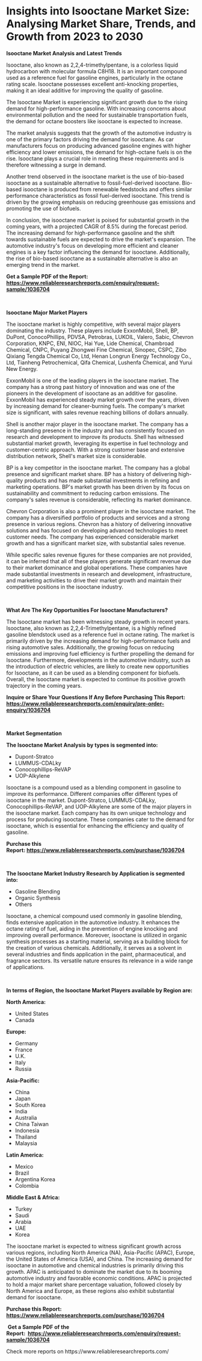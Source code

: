 <p><h1>Insights into Isooctane Market Size: Analysing Market Share, Trends, and Growth from 2023 to 2030</h1></p><p><strong>Isooctane Market Analysis and Latest Trends</strong></p>
<p><p>Isooctane, also known as 2,2,4-trimethylpentane, is a colorless liquid hydrocarbon with molecular formula C8H18. It is an important compound used as a reference fuel for gasoline engines, particularly in the octane rating scale. Isooctane possesses excellent anti-knocking properties, making it an ideal additive for improving the quality of gasoline.</p><p>The Isooctane Market is experiencing significant growth due to the rising demand for high-performance gasoline. With increasing concerns about environmental pollution and the need for sustainable transportation fuels, the demand for octane boosters like isooctane is expected to increase.</p><p>The market analysis suggests that the growth of the automotive industry is one of the primary factors driving the demand for isooctane. As car manufacturers focus on producing advanced gasoline engines with higher efficiency and lower emissions, the demand for high-octane fuels is on the rise. Isooctane plays a crucial role in meeting these requirements and is therefore witnessing a surge in demand.</p><p>Another trend observed in the isooctane market is the use of bio-based isooctane as a sustainable alternative to fossil-fuel-derived isooctane. Bio-based isooctane is produced from renewable feedstocks and offers similar performance characteristics as fossil fuel-derived isooctane. This trend is driven by the growing emphasis on reducing greenhouse gas emissions and promoting the use of biofuels.</p><p>In conclusion, the isooctane market is poised for substantial growth in the coming years, with a projected CAGR of 8.5% during the forecast period. The increasing demand for high-performance gasoline and the shift towards sustainable fuels are expected to drive the market's expansion. The automotive industry's focus on developing more efficient and cleaner engines is a key factor influencing the demand for isooctane. Additionally, the rise of bio-based isooctane as a sustainable alternative is also an emerging trend in the market.</p></p>
<p><strong>Get a Sample PDF of the Report:&nbsp; <a href="https://www.reliableresearchreports.com/enquiry/request-sample/1036704">https://www.reliableresearchreports.com/enquiry/request-sample/1036704</a></strong></p>
<p>&nbsp;</p>
<p><strong>Isooctane Major Market Players</strong></p>
<p><p>The isooctane market is highly competitive, with several major players dominating the industry. These players include ExxonMobil, Shell, BP, DuPont, ConocoPhillips, PDVSA, Petrobras, LUKOIL, Valero, Sabic, Chevron Corporation, KNPC, ENI, NIOC, Hai Yue, Lide Chemical, Chambroad Chemical, CNPC, Puyang Zhongwei Fine Chemical, Sinopec, CSPC, Zibo Qixiang Tengda Chemical Co, Ltd, Henan Longrun Energy Technology Co., Ltd, Tianheng Petrochemical, Qifa Chemical, Lushenfa Chemical, and Yurui New Energy.</p><p>ExxonMobil is one of the leading players in the isooctane market. The company has a strong past history of innovation and was one of the pioneers in the development of isooctane as an additive for gasoline. ExxonMobil has experienced steady market growth over the years, driven by increasing demand for cleaner-burning fuels. The company's market size is significant, with sales revenue reaching billions of dollars annually.</p><p>Shell is another major player in the isooctane market. The company has a long-standing presence in the industry and has consistently focused on research and development to improve its products. Shell has witnessed substantial market growth, leveraging its expertise in fuel technology and customer-centric approach. With a strong customer base and extensive distribution network, Shell's market size is considerable.</p><p>BP is a key competitor in the isooctane market. The company has a global presence and significant market share. BP has a history of delivering high-quality products and has made substantial investments in refining and marketing operations. BP's market growth has been driven by its focus on sustainability and commitment to reducing carbon emissions. The company's sales revenue is considerable, reflecting its market dominance.</p><p>Chevron Corporation is also a prominent player in the isooctane market. The company has a diversified portfolio of products and services and a strong presence in various regions. Chevron has a history of delivering innovative solutions and has focused on developing advanced technologies to meet customer needs. The company has experienced considerable market growth and has a significant market size, with substantial sales revenue.</p><p>While specific sales revenue figures for these companies are not provided, it can be inferred that all of these players generate significant revenue due to their market dominance and global operations. These companies have made substantial investments in research and development, infrastructure, and marketing activities to drive their market growth and maintain their competitive positions in the isooctane industry.</p></p>
<p>&nbsp;</p>
<p><strong>What Are The Key Opportunities For Isooctane Manufacturers?</strong></p>
<p><p>The Isooctane market has been witnessing steady growth in recent years. Isooctane, also known as 2,2,4-Trimethylpentane, is a highly refined gasoline blendstock used as a reference fuel in octane rating. The market is primarily driven by the increasing demand for high-performance fuels and rising automotive sales. Additionally, the growing focus on reducing emissions and improving fuel efficiency is further propelling the demand for Isooctane. Furthermore, developments in the automotive industry, such as the introduction of electric vehicles, are likely to create new opportunities for Isooctane, as it can be used as a blending component for biofuels. Overall, the Isooctane market is expected to continue its positive growth trajectory in the coming years.</p></p>
<p><strong>Inquire or Share Your Questions If Any Before Purchasing This Report: <a href="https://www.reliableresearchreports.com/enquiry/pre-order-enquiry/1036704">https://www.reliableresearchreports.com/enquiry/pre-order-enquiry/1036704</a></strong></p>
<p>&nbsp;</p>
<p><strong>Market Segmentation</strong></p>
<p><strong>The Isooctane Market Analysis by types is segmented into:</strong></p>
<p><ul><li>Dupont-Stratco</li><li>LUMMUS-CDALky</li><li>Conocophillips-ReVAP</li><li>UOP-Alkylene</li></ul></p>
<p><p>Isooctane is a compound used as a blending component in gasoline to improve its performance. Different companies offer different types of isooctane in the market. Dupont-Stratco, LUMMUS-CDALky, Conocophillips-ReVAP, and UOP-Alkylene are some of the major players in the isooctane market. Each company has its own unique technology and process for producing isooctane. These companies cater to the demand for isooctane, which is essential for enhancing the efficiency and quality of gasoline.</p></p>
<p><strong>Purchase this Report:&nbsp;<a href="https://www.reliableresearchreports.com/purchase/1036704">https://www.reliableresearchreports.com/purchase/1036704</a></strong></p>
<p>&nbsp;</p>
<p><strong>The Isooctane Market Industry Research by Application is segmented into:</strong></p>
<p><ul><li>Gasoline Blending</li><li>Organic Synthesis</li><li>Others</li></ul></p>
<p><p>Isooctane, a chemical compound used commonly in gasoline blending, finds extensive application in the automotive industry. It enhances the octane rating of fuel, aiding in the prevention of engine knocking and improving overall performance. Moreover, isooctane is utilized in organic synthesis processes as a starting material, serving as a building block for the creation of various chemicals. Additionally, it serves as a solvent in several industries and finds application in the paint, pharmaceutical, and fragrance sectors. Its versatile nature ensures its relevance in a wide range of applications.</p></p>
<p>&nbsp;</p>
<p><strong>In terms of Region, the Isooctane Market Players available by Region are:</strong></p>
<p>
    <p> <strong> North America: </strong>
        <ul>
            <li>United States</li>
            <li>Canada</li>
        </ul>
        </p> 
    <p> <strong> Europe: </strong>
        <ul>
            <li>Germany</li>
            <li>France</li>
            <li>U.K.</li>
            <li>Italy</li>
            <li>Russia</li>
        </ul>
        </p> 
    <p> <strong> Asia-Pacific: </strong>
        <ul>
            <li>China</li>
            <li>Japan</li>
            <li>South Korea</li>
            <li>India</li>
            <li>Australia</li>
            <li>China Taiwan</li>
            <li>Indonesia</li>
            <li>Thailand</li>
            <li>Malaysia</li>
        </ul>
        </p> 
    <p> <strong> Latin America: </strong>
        <ul>
            <li>Mexico</li>
            <li>Brazil</li>
            <li>Argentina Korea</li>
            <li>Colombia</li>
        </ul>
        </p> 
    <p> <strong> Middle East & Africa: </strong>
        <ul>
            <li>Turkey</li>
            <li>Saudi</li>
            <li>Arabia</li>
            <li>UAE</li>
            <li>Korea</li>
        </ul>
    </p>
    </p>
<p><p>The isooctane market is expected to witness significant growth across various regions, including North America (NA), Asia-Pacific (APAC), Europe, the United States of America (USA), and China. The increasing demand for isooctane in automotive and chemical industries is primarily driving this growth. APAC is anticipated to dominate the market due to its booming automotive industry and favorable economic conditions. APAC is projected to hold a major market share percentage valuation, followed closely by North America and Europe, as these regions also exhibit substantial demand for isooctane.</p></p>
<p><strong>Purchase this Report: <a href="https://www.reliableresearchreports.com/purchase/1036704">https://www.reliableresearchreports.com/purchase/1036704</a></strong></p>
<p>&nbsp;<strong>Get a Sample PDF of the Report:&nbsp;&nbsp;<a href="https://www.reliableresearchreports.com/enquiry/request-sample/1036704">https://www.reliableresearchreports.com/enquiry/request-sample/1036704</a></strong></p>
<p><strong></strong></p>
<p>Check more reports on https://www.reliableresearchreports.com/</p>